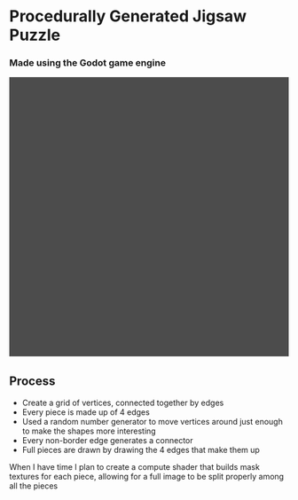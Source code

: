 # Procedurally Generated Jigsaw Puzzle

### Made using the Godot game engine

![PCG Gif](/.git_resources/PuzzleGenerator_Gif.gif)

## Process
- Create a grid of vertices, connected together by edges
- Every piece is made up of 4 edges
- Used a random number generator to move vertices around just enough to make the shapes more interesting
- Every non-border edge generates a connector
- Full pieces are drawn by drawing the 4 edges that make them up

When I have time I plan to create a compute shader that builds mask textures for each piece, allowing for a full image to be split properly among all the pieces
